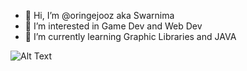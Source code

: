 - 👋 Hi, I’m @oringejooz aka Swarnima
- 👀 I’m interested in Game Dev and Web Dev
- 🌱 I’m currently learning Graphic Libraries and JAVA

![Alt Text](https://media.giphy.com/media/vFKqnCdLPNOKc/giphy.gif)
